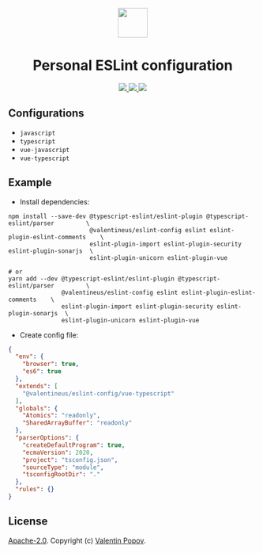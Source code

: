<p align="center">
	<img height="60px" width="60px" src="https://eslint.org/assets/img/favicon.512x512.png" />
	<h1 align="center">Personal ESLint configuration</h1>
</p>

<p align="center">
	<a href="https://www.npmjs.com/package/@valentineus/eslint-config">
		<img src="https://flat.badgen.net/npm/v/@valentineus/eslint-config" />
	</a>
	<a href="https://www.npmjs.com/package/@valentineus/eslint-config">
		<img src="https://flat.badgen.net/packagephobia/install/@valentineus/eslint-config" />
	</a>
	<a href="https://github.com/valentineus/eslint-config">
		<img src="https://flat.badgen.net/github/last-commit/valentineus/eslint-config" />
	</a>
</p>

## Configurations

* `javascript`
* `typescript`
* `vue-javascript`
* `vue-typescript`

## Example

* Install dependencies:

```shell script
npm install --save-dev @typescript-eslint/eslint-plugin @typescript-eslint/parser         \
                       @valentineus/eslint-config eslint eslint-plugin-eslint-comments    \
                       eslint-plugin-import eslint-plugin-security eslint-plugin-sonarjs  \
                       eslint-plugin-unicorn eslint-plugin-vue
 
# or
yarn add --dev @typescript-eslint/eslint-plugin @typescript-eslint/parser         \
               @valentineus/eslint-config eslint eslint-plugin-eslint-comments    \
               eslint-plugin-import eslint-plugin-security eslint-plugin-sonarjs  \
               eslint-plugin-unicorn eslint-plugin-vue
```

* Create config file:

```json
{
  "env": {
    "browser": true,
    "es6": true
  },
  "extends": [
    "@valentineus/eslint-config/vue-typescript"
  ],
  "globals": {
    "Atomics": "readonly",
    "SharedArrayBuffer": "readonly"
  },
  "parserOptions": {
    "createDefaultProgram": true,
    "ecmaVersion": 2020,
    "project": "tsconfig.json",
    "sourceType": "module",
    "tsconfigRootDir": "."
  },
  "rules": {}
}
```

## License

[Apache-2.0](LICENSE.txt).
Copyright (c) [Valentin Popov](mailto:info@valentineus.link).
